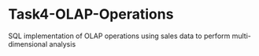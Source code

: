 # Task4-OLAP-Operations
SQL implementation of OLAP operations using sales data to perform multi-dimensional analysis
